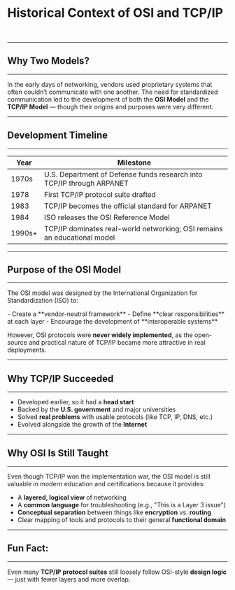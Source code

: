 # Historical Context of OSI and TCP/IP  
<br>

---
## Why Two Models?
---

In the early days of networking, vendors used <span class="emphasis">proprietary systems</span> that often couldn’t communicate with one another. The need for <span class="secondEmphasis">standardized communication</span> led to the development of both the **OSI Model** and the **TCP/IP Model** — though their origins and purposes were very different.

---

## Development Timeline
---

<table class="notesTable">
  <thead>
    <tr class="tableHeader">
      <th class="tableCellHeader">Year</th>
      <th class="tableCellHeader">Milestone</th>
    </tr>
  </thead>
  <tbody>
    <tr class="tableRow">
      <td class="tableCell">1970s</td>
      <td class="tableCell">U.S. Department of Defense funds research into TCP/IP through ARPANET</td>
    </tr>
    <tr class="tableRow">
      <td class="tableCell">1978</td>
      <td class="tableCell">First TCP/IP protocol suite drafted</td>
    </tr>
    <tr class="tableRow">
      <td class="tableCell">1983</td>
      <td class="tableCell">TCP/IP becomes the official standard for ARPANET</td>
    </tr>
    <tr class="tableRow">
      <td class="tableCell">1984</td>
      <td class="tableCell">ISO releases the OSI Reference Model</td>
    </tr>
    <tr class="tableRow">
      <td class="tableCell">1990s+</td>
      <td class="tableCell">TCP/IP dominates real-world networking; OSI remains an educational model</td>
    </tr>
  </tbody>
</table>

---

## Purpose of the OSI Model
---

The OSI model was designed by the <span class="emphasis">International Organization for Standardization (ISO)</span> to:

<div class="bullet1">
- Create a **vendor-neutral framework**  
- Define **clear responsibilities** at each layer  
- Encourage the development of **interoperable systems**  
</div>

However, OSI protocols were **never widely implemented**, as the open-source and practical nature of TCP/IP became more attractive in real deployments.

---

## Why TCP/IP Succeeded
---

<div class="bullet4">

- Developed earlier, so it had a **head start**  
- Backed by the **U.S. government** and major universities  
- Solved **real problems** with usable protocols (like TCP, IP, DNS, etc.)  
- Evolved alongside the growth of the **Internet**

</div>

---

## Why OSI Is Still Taught
---

Even though TCP/IP won the implementation war, the OSI model is still valuable in modern education and certifications because it provides:

<div class="bullet1">

- A **layered, logical view** of networking  
- A **common language** for troubleshooting (e.g., "This is a Layer 3 issue")  
- **Conceptual separation** between things like **encryption** vs. **routing**  
- Clear mapping of tools and protocols to their general **functional domain**

</div>

---

## Fun Fact:
---
Even many **TCP/IP protocol suites** still loosely follow OSI-style **design logic** — just with fewer layers and more overlap.